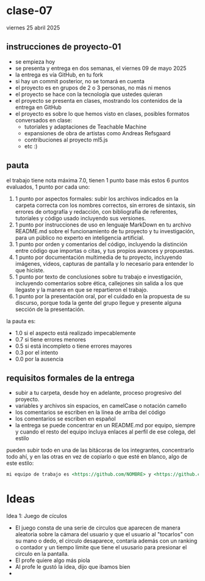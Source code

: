# clase-07

viernes 25 abril 2025

## instrucciones de proyecto-01

- se empieza hoy
- se presenta y entrega en dos semanas, el viernes 09 de mayo 2025
- la entrega es vía GitHub, en tu fork
- si hay un commit posterior, no se tomará en cuenta
- el proyecto es en grupos de 2 o 3 personas, no más ni menos
- el proyecto se hace con la tecnología que ustedes quieran
- el proyecto se presenta en clases, mostrando los contenidos de la entrega en GitHub
- el proyecto es sobre lo que hemos visto en clases, posibles formatos conversados en clase:
  - tutoriales y adaptaciones de Teachable Machine
  - expansiones de obra de artistas como Andreas Refsgaard
  - contribuciones al proyecto ml5.js
  - etc :)

## pauta

el trabajo tiene nota máxima 7.0, tienen 1 punto base más estos 6 puntos evaluados, 1 punto por cada uno:

1. 1 punto por aspectos formales: subir los archivos indicados en la carpeta correcta con los nombres correctos, sin errores de sintaxis, sin errores de ortografía y redacción, con bibliografía de referentes, tutoriales y código usado incluyendo sus versiones.
2. 1 punto por instrucciones de uso en lenguaje MarkDown en tu archivo README.md sobre el funcionamiento de tu proyecto y tu investigación, para un público no experto en inteligencia artificial.
3. 1 punto por orden y comentarios del código, incluyendo la distinción entre código que importas o citas, y tus propios avances y propuestas.
4. 1 punto por documentación multimedia de tu proyecto, incluyendo imágenes, videos, capturas de pantalla y lo necesario para entender lo que hiciste.
5. 1 punto por texto de conclusiones sobre tu trabajo e investigación, incluyendo comentarios sobre ética, callejones sin salida a los que llegaste y la manera en que se repartieron el trabajo.
6. 1 punto por la presentación oral, por el cuidado en la propuesta de su discurso, porque toda la gente del grupo llegue y presente alguna sección de la presentación.

la pauta es:

- 1.0 si el aspecto está realizado impecablemente
- 0.7 si tiene errores menores
- 0.5 si está incompleto o tiene errores mayores
- 0.3 por el intento
- 0.0 por la ausencia

## requisitos formales de la entrega

- subir a tu carpeta, desde hoy en adelante, proceso progresivo del proyecto.
- variables y archivos sin espacios, en camelCase o notación camello
- los comentarios se escriben en la línea de arriba del código
- los comentarios se escriben en español
- la entrega se puede concentrar en un README.md por equipo, siempre y cuando el resto del equipo incluya enlaces al perfil de ese colega, del estilo

pueden subir todo en una de las bitácoras de los integrantes, concentrarlo todo ahí, y en las otras en vez de copiarlo o que esté en blanco, algo de este estilo:

```md
mi equipo de trabajo es <https://github.com/NOMBRE> y <https://github.com/NOMBRE>, entregamos en el repositorio en este enlace <https://github.com/ETC>.
```

# Ideas
Idea 1: Juego de cículos 
- El juego consta de una serie de circulos que aparecen de manera aleatoria sobre la cámara del usuario y que el usuario al "tocarlos" con su mano o dedo, el circulo desaparece, contaría además con un ranking o contador y un tiempo límite que tiene el ususario para presionar el circulo en la pantalla.
- El profe quiere algo más piola 
- Al profe le gustó la idea, dijo que ibamos bien
- 
